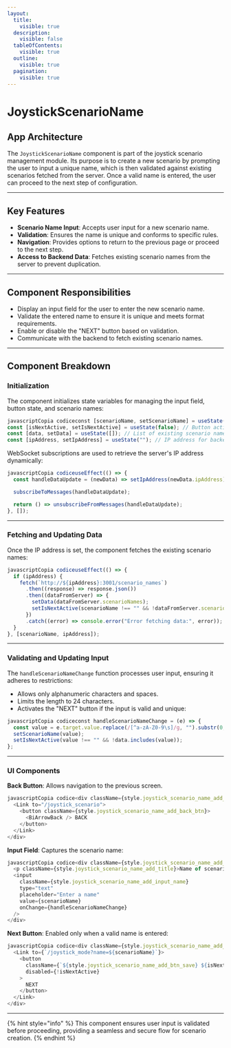 ```yaml
---
layout:
  title:
    visible: true
  description:
    visible: false
  tableOfContents:
    visible: true
  outline:
    visible: true
  pagination:
    visible: true
---
```


# JoystickScenarioName

## **App Architecture**

The `JoystickScenarioName` component is part of the joystick scenario management module. Its purpose is to create a new scenario by prompting the user to input a unique name, which is then validated against existing scenarios fetched from the server. Once a valid name is entered, the user can proceed to the next step of configuration.

***

## **Key Features**

* **Scenario Name Input**: Accepts user input for a new scenario name.
* **Validation**: Ensures the name is unique and conforms to specific rules.
* **Navigation**: Provides options to return to the previous page or proceed to the next step.
* **Access to Backend Data**: Fetches existing scenario names from the server to prevent duplication.

***

## **Component Responsibilities**

* Display an input field for the user to enter the new scenario name.
* Validate the entered name to ensure it is unique and meets format requirements.
* Enable or disable the "NEXT" button based on validation.
* Communicate with the backend to fetch existing scenario names.

***

## **Component Breakdown**

### **Initialization**

The component initializes state variables for managing the input field, button state, and scenario names:

```javascript
javascriptCopia codiceconst [scenarioName, setScenarioName] = useState(""); // Current input for the scenario name
const [isNextActive, setIsNextActive] = useState(false); // Button activation state
const [data, setData] = useState([]); // List of existing scenario names
const [ipAddress, setIpAddress] = useState(""); // IP address for backend communication
```

WebSocket subscriptions are used to retrieve the server's IP address dynamically:

```javascript
javascriptCopia codiceuseEffect(() => {
  const handleDataUpdate = (newData) => setIpAddress(newData.ipAddress);

  subscribeToMessages(handleDataUpdate);

  return () => unsubscribeFromMessages(handleDataUpdate);
}, []);
```

***

### **Fetching and Updating Data**

Once the IP address is set, the component fetches the existing scenario names:

```javascript
javascriptCopia codiceuseEffect(() => {
  if (ipAddress) {
    fetch(`http://${ipAddress}:3001/scenario_names`)
      .then((response) => response.json())
      .then((dataFromServer) => {
        setData(dataFromServer.scenarioNames);
        setIsNextActive(scenarioName !== "" && !dataFromServer.scenarioNames.includes(scenarioName));
      })
      .catch((error) => console.error("Error fetching data:", error));
  }
}, [scenarioName, ipAddress]);
```

***

### **Validating and Updating Input**

The `handleScenarioNameChange` function processes user input, ensuring it adheres to restrictions:

* Allows only alphanumeric characters and spaces.
* Limits the length to 24 characters.
* Activates the "NEXT" button if the input is valid and unique:

```javascript
javascriptCopia codiceconst handleScenarioNameChange = (e) => {
  const value = e.target.value.replace(/[^a-zA-Z0-9\s]/g, "").substr(0, 24);
  setScenarioName(value);
  setIsNextActive(value !== "" && !data.includes(value));
};
```

***

### **UI Components**

**Back Button**: Allows navigation to the previous screen.

```javascript
javascriptCopia codice<div className={style.joystick_scenario_name_add_back}>
  <Link to="/joystick_scenario">
    <button className={style.joystick_scenario_name_add_back_btn}>
      <BiArrowBack /> BACK
    </button>
  </Link>
</div>
```

**Input Field**: Captures the scenario name:

```javascript
javascriptCopia codice<div className={style.joystick_scenario_name_add_rename_wrapper}>
  <p className={style.joystick_scenario_name_add_title}>Name of scenario</p>
  <input
    className={style.joystick_scenario_name_add_input_name}
    type="text"
    placeholder="Enter a name"
    value={scenarioName}
    onChange={handleScenarioNameChange}
  />
</div>
```

**Next Button**: Enabled only when a valid name is entered:

```javascript
javascriptCopia codice<div className={style.joystick_scenario_name_add_btn_save_box}>
  <Link to={`/joystick_mode?name=${scenarioName}`}>
    <button
      className={`${style.joystick_scenario_name_add_btn_save} ${isNextActive ? "" : style.disabled}`}
      disabled={!isNextActive}
    >
      NEXT
    </button>
  </Link>
</div>
```

***

{% hint style="info" %}
This component ensures user input is validated before proceeding, providing a seamless and secure flow for scenario creation.
{% endhint %}
